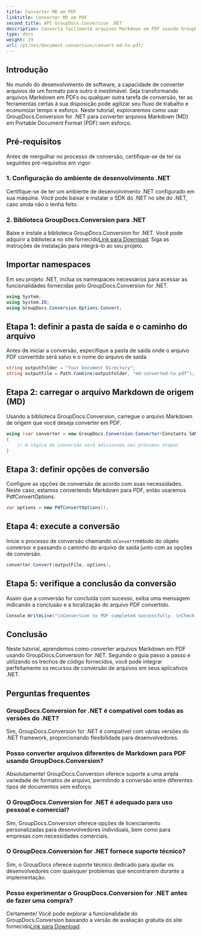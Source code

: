 ```yaml
---
title: Converter MD em PDF
linktitle: Converter MD em PDF
second_title: API GroupDocs.Conversion .NET
description: Converta facilmente arquivos Markdown em PDF usando GroupDocs.Conversion for .NET. Simplifique o fluxo de trabalho de seus documentos.
type: docs
weight: 19
url: /pt/net/document-conversion/convert-md-to-pdf/
---
```

## Introdução
No mundo do desenvolvimento de software, a capacidade de converter arquivos de um formato para outro é inestimável. Seja transformando arquivos Markdown em PDFs ou qualquer outra tarefa de conversão, ter as ferramentas certas à sua disposição pode agilizar seu fluxo de trabalho e economizar tempo e esforço. Neste tutorial, exploraremos como usar GroupDocs.Conversion for .NET para converter arquivos Markdown (MD) em Portable Document Format (PDF) sem esforço.
## Pré-requisitos
Antes de mergulhar no processo de conversão, certifique-se de ter os seguintes pré-requisitos em vigor:
### 1. Configuração do ambiente de desenvolvimento .NET
Certifique-se de ter um ambiente de desenvolvimento .NET configurado em sua máquina. Você pode baixar e instalar o SDK do .NET no site do .NET, caso ainda não o tenha feito.
### 2. Biblioteca GroupDocs.Conversion para .NET
 Baixe e instale a biblioteca GroupDocs.Conversion for .NET. Você pode adquirir a biblioteca no site fornecido[Link para Download](https://releases.groupdocs.com/conversion/net/). Siga as instruções de instalação para integrá-lo ao seu projeto.

## Importar namespaces
Em seu projeto .NET, inclua os namespaces necessários para acessar as funcionalidades fornecidas pelo GroupDocs.Conversion for .NET.

```csharp
using System;
using System.IO;
using GroupDocs.Conversion.Options.Convert;
```
## Etapa 1: definir a pasta de saída e o caminho do arquivo
Antes de iniciar a conversão, especifique a pasta de saída onde o arquivo PDF convertido será salvo e o nome do arquivo de saída.
```csharp
string outputFolder = "Your Document Directory";
string outputFile = Path.Combine(outputFolder, "md-converted-to.pdf");
```
## Etapa 2: carregar o arquivo Markdown de origem (MD)
Usando a biblioteca GroupDocs.Conversion, carregue o arquivo Markdown de origem que você deseja converter em PDF.
```csharp
using (var converter = new GroupDocs.Conversion.Converter(Constants.SAMPLE_MD))
{
    // A lógica de conversão será adicionada nas próximas etapas
}
```
## Etapa 3: definir opções de conversão
Configure as opções de conversão de acordo com suas necessidades. Neste caso, estamos convertendo Markdown para PDF, então usaremos PdfConvertOptions.
```csharp
var options = new PdfConvertOptions();
```
## Etapa 4: execute a conversão
 Inicie o processo de conversão chamando o`Convert`método do objeto conversor e passando o caminho do arquivo de saída junto com as opções de conversão.
```csharp
converter.Convert(outputFile, options);
```
## Etapa 5: verifique a conclusão da conversão
Assim que a conversão for concluída com sucesso, exiba uma mensagem indicando a conclusão e a localização do arquivo PDF convertido.
```csharp
Console.WriteLine("\nConversion to PDF completed successfully. \nCheck output in {0}", outputFolder);
```

## Conclusão
Neste tutorial, aprendemos como converter arquivos Markdown em PDF usando GroupDocs.Conversion for .NET. Seguindo o guia passo a passo e utilizando os trechos de código fornecidos, você pode integrar perfeitamente os recursos de conversão de arquivos em seus aplicativos .NET.
## Perguntas frequentes
### GroupDocs.Conversion for .NET é compatível com todas as versões do .NET?
Sim, GroupDocs.Conversion for .NET é compatível com várias versões do .NET framework, proporcionando flexibilidade para desenvolvedores.
### Posso converter arquivos diferentes de Markdown para PDF usando GroupDocs.Conversion?
Absolutamente! GroupDocs.Conversion oferece suporte a uma ampla variedade de formatos de arquivo, permitindo a conversão entre diferentes tipos de documentos sem esforço.
### O GroupDocs.Conversion for .NET é adequado para uso pessoal e comercial?
Sim, GroupDocs.Conversion oferece opções de licenciamento personalizadas para desenvolvedores individuais, bem como para empresas com necessidades comerciais.
### O GroupDocs.Conversion for .NET fornece suporte técnico?
Sim, o GroupDocs oferece suporte técnico dedicado para ajudar os desenvolvedores com quaisquer problemas que encontrarem durante a implementação.
### Posso experimentar o GroupDocs.Conversion for .NET antes de fazer uma compra?
 Certamente! Você pode explorar a funcionalidade do GroupDocs.Conversion baixando a versão de avaliação gratuita do site fornecido[Link para Download](https://releases.groupdocs.com/conversion/net/).